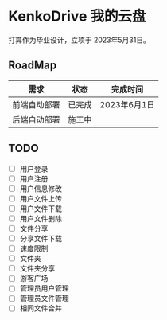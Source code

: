 # KenkoDrive 我的云盘

打算作为毕业设计，立项于 2023年5月31日。

## RoadMap

|   需求   | 状态  |   完成时间    |
|:------:|:---:|:---------:|
| 前端自动部署 | 已完成 | 2023年6月1日 |
| 后端自动部署 | 施工中 |           |

## TODO

- [ ] 用户登录
- [ ] 用户注册
- [ ] 用户信息修改
- [ ] 用户文件上传
- [ ] 用户文件下载
- [ ] 用户文件删除
- [ ] 文件分享
- [ ] 分享文件下载
- [ ] 速度限制
- [ ] 文件夹
- [ ] 文件夹分享
- [ ] 游客广场
- [ ] 管理员用户管理
- [ ] 管理员文件管理
- [ ] 相同文件合并
